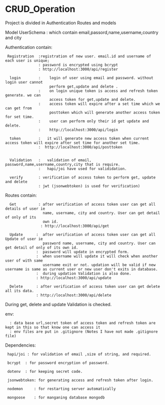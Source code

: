# CRUD_Operation

Project is divided in Authentication Routes and models

Model
  UserSchema : which contain
                  email,passord,name,username,country and city

Authentication contain: 
      
     Registration  :registration of new user. email.id and username of each user is unique;
                   : password is encrypted using bcrypt
                   : http://localhost:3000/api/register
                   
      login        :    login of user using email and password. without login user cannot 
                        perform get,update and delete .
                   :    on login unique token is access and refresh token generate. we can 
                        access token for get,update and delete.
                   :    access token will expire after a set time which we can get from
                        posttoken which will generate another access token for set time.
                   :    user can perform only their id get update and delete.
                   :    http://localhost:3000/api/login
                   
      token        :   it will generate new access token when current access token will expire after set time for another set time.
                   :  http://localhost:3000/api/posttoken
                       
       
      Validation   :   validation of email, password,name,username,country,city that is require.
                   :   hapi/joi have used for valididation.
      
      verify       : verification of access token to perform get, update and delete
                   : jwt (jsonwebtoken) is used for verification)
                   
Routes contain: 

      Get          : after verification of access token user can get all details of user ie
                     name, username, city and country. User can get detail of only of its 
                     own id.
                    : http://localhost:3000/api/get  
                     
      Update      :  after verification of access token user can get all Update of user ie
                     password name, username, city and country. User can get detail of only of its own id.
                  :  password will update in encrypted form.
                  :  when username will update it will check when another user of with same
                     username exit or not. updation will be valid if new username is same as current user or new user don't exits in database.
                  :  during updation Validation is also done.
                  : http://localhost:3000/api/update
                 
      Delete      : after verification of access token user can get delete all its data.
                  : http://localhost:3000/api/delete
      
   During get, delete and update Validation is checked.
   
 
  env:  
  
      : data base url,secret token of access token and refresh token are kept in this so that know one can access it 
      : env files are put in .gitignore (Notes I have not made .gitignore file)
      
Dependencies:

     hapi/joi : for validation of email ,size of string, and required.
     
     bcrypt  : for password encryption of password.
     
     dotenv  : for keeping secret code.
     
     jsonwebtoken: for generating access and refresh token after login.
     
     nodemon     : for restarting server automatically
     
     mongoose    : for manganing database mongodb
    
                     
                     
                        
                       
                        
      
